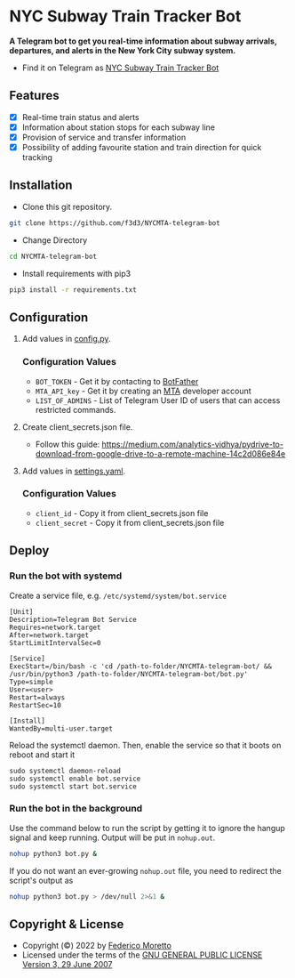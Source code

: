 # NYC Subway Train Tracker Bot

**A Telegram bot to get you real-time information about subway arrivals, departures, and alerts in the New York City subway system.**
- Find it on Telegram as [NYC Subway Train Tracker Bot] 

## Features
- [X] Real-time train status and alerts
- [X] Information about station stops for each subway line
- [X] Provision of service and transfer information 
- [X] Possibility of adding favourite station and train direction for quick tracking

## Installation
- Clone this git repository.
```sh 
git clone https://github.com/f3d3/NYCMTA-telegram-bot
```
- Change Directory
```sh 
cd NYCMTA-telegram-bot
```
- Install requirements with pip3
```sh 
pip3 install -r requirements.txt
```

## Configuration
1. Add values in [config.py](./config.py).

   ### Configuration Values
   - `BOT_TOKEN` - Get it by contacting to [BotFather](https://t.me/botfather)
   - `MTA_API_key` - Get it by creating an [MTA](https://api.mta.info) developer account
   - `LIST_OF_ADMINS` - List of Telegram User ID of users that can access restricted commands.

2. Create client_secrets.json file.
   - Follow this guide: https://medium.com/analytics-vidhya/pydrive-to-download-from-google-drive-to-a-remote-machine-14c2d086e84e

3. Add values in [settings.yaml](./settings.yaml).

   ### Configuration Values
   - `client_id` - Copy it from client_secrets.json file
   - `client_secret` - Copy it from client_secrets.json file


## Deploy 

### Run the bot with systemd
Create a service file, e.g. `/etc/systemd/system/bot.service`
```
[Unit]
Description=Telegram Bot Service
Requires=network.target
After=network.target
StartLimitIntervalSec=0

[Service]
ExecStart=/bin/bash -c 'cd /path-to-folder/NYCMTA-telegram-bot/ && /usr/bin/python3 /path-to-folder/NYCMTA-telegram-bot/bot.py'
Type=simple
User=<user>
Restart=always
RestartSec=10

[Install]
WantedBy=multi-user.target
```
Reload the systemctl daemon. Then, enable the service so that it boots on reboot and start it
```
sudo systemctl daemon-reload
sudo systemctl enable bot.service
sudo systemctl start bot.service
```

### Run the bot in the background
Use the command below to run the script by getting it to ignore the hangup signal and keep running. Output will be put in `nohup.out`.
```sh 
nohup python3 bot.py &
```
If you do not want an ever-growing `nohup.out` file, you need to redirect the script's output as
```sh 
nohup python3 bot.py > /dev/null 2>&1 &
```



## Copyright & License
- Copyright (©) 2022 by [Federico Moretto](https://github.com/f3d3)
- Licensed under the terms of the [GNU GENERAL PUBLIC LICENSE Version 3, 29 June 2007](./LICENSE)

[//]: # (These are reference links used in the body of this note and get stripped out when the markdown processor does its job. There is no need to format nicely because it shouldn't be seen. Thanks SO - http://stackoverflow.com/questions/4823468/store-comments-in-markdown-syntax)

   [NYC Subway Train Tracker Bot]: <https://t.me/NYCSubwayTrainTrackerBot>
